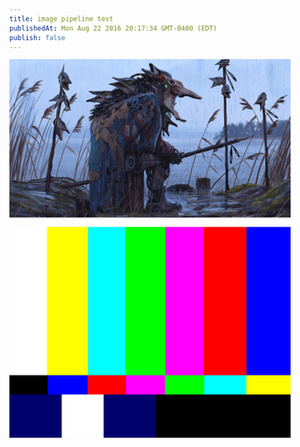```yaml
---
title: image pipeline test
publishedAt: Mon Aug 22 2016 20:17:34 GMT-0400 (EDT)
publish: false
---
```


![test 0](roboWarrior.jpg)

![test 1](videoPattern.jpg)
